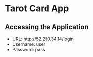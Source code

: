 # Tarot Card App

## Accessing the Application
- URL: http://52.250.34.14/login
- Username: user
- Password: pass
